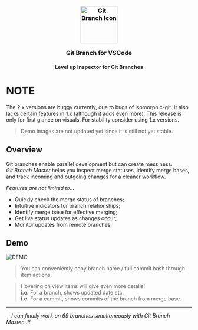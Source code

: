 <h3 align="center">
	<img src="https://raw.githubusercontent.com/CarbonicSoda/vscode-git-branch-master/master/media/icon.png" width="100" alt="Git Branch Icon" />
	<p></p>
	Git Branch for VSCode
</h3>
<h4 align="center">Level up Inspector for Git Branches</h4>

# NOTE

The 2.x versions are buggy currently, due to bugs of isomorphic-git. It also
lacks certain features in 1.x (although it adds even more). This release is only
for first glance on visuals. For stability consider using 1.x versions.

> Demo images are not updated yet since it is still not yet stable.

## Overview

Git branches enable parallel development but can create messiness.  
_Git Branch Master_ helps you inspect merge statuses, identify merge bases, and
track incoming and outgoing changes for a cleaner workflow.

_Features are not limited to..._

- Quickly check the merge status of branches;
- Intuitive indicators for branch relationships;
- Identify merge base for effective merging;
- Get live status updates as changes occur;
- Monitor updates from remote branches;

## Demo

![DEMO](https://github.com/CarbonicSoda/vscode-git-branch-master/blob/master/media/demo.png?raw=true)

> You can conveniently copy branch name / full commit hash through item actions.

> Hovering on view items will give even more details!  
> **i.e.** For a branch, shows updated date etc.  
> **i.e.** For a commit, shows commits of the branch from merge base.

---

_&emsp;I can finally work on 69 branches simultaneously with Git Branch
Master...!!_
